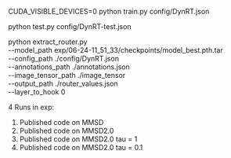 CUDA_VISIBLE_DEVICES=0 python train.py config/DynRT.json

python test.py config/DynRT-test.json

python extract_router.py \
    --model_path exp/06-24-11_51_33/checkpoints/model_best.pth.tar \
    --config_path ./config/DynRT.json \
    --annotations_path ./annotations.json \
    --image_tensor_path ./image_tensor \
    --output_path ./router_values.json \
    --layer_to_hook 0



4 Runs in exp:

1) Published code on MMSD
2) Published code on MMSD2.0
3) Published code on MMSD2.0 tau = 1
4) Published code on MMSD2.0 tau = 0.1

